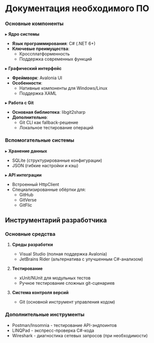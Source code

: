 # Документация необходимого ПО 

### Основные компоненты

▸ **Ядро системы**  
- **Язык программирования**: C# (.NET 6+)  
- **Ключевые преимущества**:  
  - Кроссплатформенность  
  - Поддержка современных функций  

▸ **Графический интерфейс**  
- **Фреймворк**: Avalonia UI  
- **Особенности**:  
  - Нативные компоненты для Windows/Linux  
  - Поддержка XAML  

▸ **Работа с Git**  
- **Основная библиотека**: libgit2sharp  
- **Дополнительно**:  
  - Git CLI как fallback-решение  
  - Локальное тестирование операций  

### Вспомогательные системы

▸ **Хранение данных**  
- SQLite (структурированные конфигурации)  
- JSON (гибкие настройки и кэш)  

▸ **API интеграции**  
- Встроенный HttpClient  
- Специализированные обёртки для:  
  - GitHub  
  - GitVerse  
  - GitFlic  

## Инструментарий разработчика

### Основные средства

1. **Среды разработки**  
   - Visual Studio (полная поддержка Avalonia)  
   - JetBrains Rider (альтернатива с улучшенным C#-анализом)  

2. **Тестирование**  
   - xUnit/NUnit для модульных тестов  
   - Ручное тестирование сложных git-сценариев  

3. **Система контроля версий**  
   - Git (основной инструмент управления кодом)  

### Дополнительные инструменты

- Postman/Insomnia - тестирование API-эндпоинтов  
- LINQPad - экспресс-проверка C#-кода  
- Wireshark - диагностика сетевых запросов (при необходимости)  
